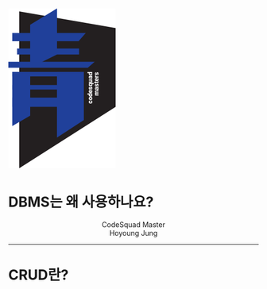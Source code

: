 # ![80%](images/img_blue.png) 
# DBMS는 왜 사용하나요?
<p align='center'>
CodeSquad Master <br>
Hoyoung Jung
</p>

---
<!-- page_number: true -->
# CRUD란?

